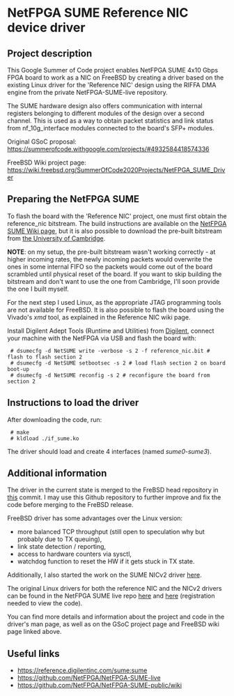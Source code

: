 # NetFPGA SUME Reference NIC device driver

## Project description
This Google Summer of Code project enables NetFPGA SUME 4x10 Gbps FPGA board to work as a NIC on FreeBSD by creating a driver based on the existing Linux driver for the 'Reference NIC' design using the RIFFA DMA engine from the private NetFPGA-SUME-live repository.

The SUME hardware design also offers communication with internal registers belonging to different modules of the design over a second channel. This is used as a way to obtain packet statistics and link status from nf_10g_interface modules connected to the board's SFP+ modules.

Original GSoC proposal: https://summerofcode.withgoogle.com/projects/#4932584418574336

FreeBSD Wiki project page: https://wiki.freebsd.org/SummerOfCode2020Projects/NetFPGA_SUME_Driver

## Preparing the NetFPGA SUME
To flash the board with the 'Reference NIC' project, one must first obtain the reference_nic bitstream. The build instructions are available on the [NetFPGA SUME Wiki page](https://github.com/NetFPGA/NetFPGA-SUME-public/wiki/NetFPGA-SUME-Reference-NIC), but it is also possible to download the pre-built bitstream from [the University of Cambridge](http://www.cl.cam.ac.uk/research/srg/netos/projects/netfpga/bitfiles/NetFPGA-SUME-live/1.9.0/reference_nic/reference_nic.bit).

**NOTE**: on my setup, the pre-built bitstream wasn't working correctly - at higher incoming rates, the newly incoming packets would overwrite the ones in some internal FIFO so the packets would come out of the board scrambled until physical reset of the board. If you want to skip building the bitstream and don't want to use the one from Cambridge, I'll soon provide the one I built myself.

For the next step I used Linux, as the appropriate JTAG programming tools are not available for FreeBSD. It is also possible to flash the board using the Vivado's *xmd* tool, as explained in the Reference NIC wiki page.

Install Digilent Adept Tools (Runtime and Utilities) from [Digilent](https://reference.digilentinc.com/reference/software/adept/start), connect your machine with the NetFPGA via USB and flash the board with:
```
 # dsumecfg -d NetSUME write -verbose -s 2 -f reference_nic.bit # flash to flash section 2
 # dsumecfg -d NetSUME setbootsec -s 2 # load flash section 2 on board boot-up
 # dsumecfg -d NetSUME reconfig -s 2 # reconfigure the board from section 2
```

## Instructions to load the driver
After downloading the code, run:
```
 # make
 # kldload ./if_sume.ko
```
The driver should load and create 4 interfaces (named *sume0*-*sume3*).

## Additional information
The driver in the current state is merged to the FreBSD head repository in [this](https://reviews.freebsd.org/rS364973) commit. I may use this Github repository to further improve and fix the code before merging to the FreBSD release.

FreeBSD driver has some advantages over the Linux version:
 - more balanced TCP throughput (still open to speculation why but probably due to TX queuing),
 - link state detection / reporting,
 - access to hardware counters via sysctl,
 - watchdog function to reset the HW if it gets stuck in TX state.

Additionally, I also started the work on the SUME NICv2 driver [here](https://github.com/denisSal/freebsd-sume-nic_v2).

The original Linux drivers for both the reference NIC and the NICv2 drivers can be found in the NetFPGA SUME live repo [here](
https://github.com/NetFPGA/NetFPGA-SUME-live/tree/master/lib/sw/std/driver/sume_riffa_v1_0_0) and [here](https://github.com/NetFPGA/NetFPGA-SUME-live/tree/master/contrib-projects/nic_v2/sw/sume_uam_v1_0_0) (registration needed to view the code).

You can find more details and information about the project and code in the driver's man page, as well as on the GSoC project page and FreeBSD wiki page linked above.

## Useful links
 - https://reference.digilentinc.com/sume:sume
 - https://github.com/NetFPGA/NetFPGA-SUME-live
 - https://github.com/NetFPGA/NetFPGA-SUME-public/wiki

